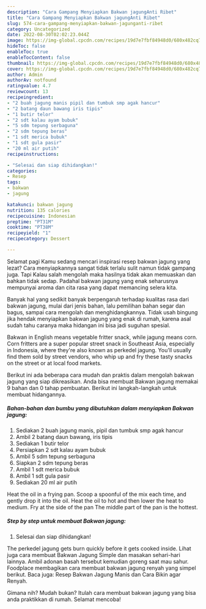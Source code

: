 ```yaml
---
description: "Cara Gampang Menyiapkan Bakwan jagungAnti Ribet"
title: "Cara Gampang Menyiapkan Bakwan jagungAnti Ribet"
slug: 574-cara-gampang-menyiapkan-bakwan-jagunganti-ribet
category: Uncategorized
date: 2022-08-30T02:02:23.044Z
image: https://img-global.cpcdn.com/recipes/19d7e7fbf84948d0/680x482cq70/bakwan-jagung-foto-resep-utama.jpg
hideToc: false
enableToc: true
enableTocContent: false
thumbnail: https://img-global.cpcdn.com/recipes/19d7e7fbf84948d0/680x482cq70/bakwan-jagung-foto-resep-utama.jpg
cover: https://img-global.cpcdn.com/recipes/19d7e7fbf84948d0/680x482cq70/bakwan-jagung-foto-resep-utama.jpg
author: Admin
authorAv: notfound
ratingvalue: 4.7
reviewcount: 13
recipeingredient:
- "2 buah jagung manis pipil dan tumbuk smp agak hancur"
- "2 batang daun bawang iris tipis"
- "1 butir telor"
- "2 sdt kalau ayam bubuk"
- "5 sdm tepung serbaguna"
- "2 sdm tepung beras"
- "1 sdt merica bubuk"
- "1 sdt gula pasir"
- "20 ml air putih"
recipeinstructions:

- "Selesai dan siap dihidangkan!"
categories:
- Resep
tags:
- bakwan
- jagung

katakunci: bakwan jagung 
nutrition: 135 calories
recipecuisine: Indonesian
preptime: "PT31M"
cooktime: "PT38M"
recipeyield: "1"
recipecategory: Dessert

---
```



Selamat pagi Kamu sedang mencari inspirasi resep bakwan jagung yang lezat? Cara menyiapkannya sangat tidak terlalu sulit namun tidak gampang juga. Tapi Kalau salah mengolah maka hasilnya tidak akan memuaskan dan bahkan tidak sedap. Padahal bakwan jagung yang enak seharusnya mempunyai aroma dan cita rasa yang dapat memancing selera kita.


Banyak hal yang sedikit banyak berpengaruh terhadap kualitas rasa dari bakwan jagung, mulai dari jenis bahan, lalu pemilihan bahan segar dan bagus, sampai cara mengolah dan menghidangkannya. Tidak usah bingung jika hendak menyiapkan bakwan jagung yang enak di rumah, karena asal sudah tahu caranya maka hidangan ini bisa jadi suguhan spesial.

Bakwan in English means vegetable fritter snack, while jagung means corn. Corn fritters are a super popular street snack in Southeast Asia, especially in Indonesia, where they&#39;re also known as perkedel jagung. You&#39;ll usually find them sold by street vendors, who whip up and fry these tasty snacks on the street or at local food markets.


Berikut ini ada beberapa cara mudah dan praktis dalam mengolah bakwan jagung yang siap dikreasikan. Anda bisa membuat Bakwan jagung memakai 9 bahan dan 0 tahap pembuatan. Berikut ini langkah-langkah untuk membuat hidangannya.

<!--inarticleads1-->

##### Bahan-bahan dan bumbu yang dibutuhkan dalam menyiapkan Bakwan jagung:

1. Sediakan 2 buah jagung manis, pipil dan tumbuk smp agak hancur
1. Ambil 2 batang daun bawang, iris tipis
1. Sediakan 1 butir telor
1. Persiapkan 2 sdt kalau ayam bubuk
1. Ambil 5 sdm tepung serbaguna
1. Siapkan 2 sdm tepung beras
1. Ambil 1 sdt merica bubuk
1. Ambil 1 sdt gula pasir
1. Sediakan 20 ml air putih


Heat the oil in a frying pan. Scoop a spoonful of the mix each time, and gently drop it into the oil. Heat the oil to hot and then lower the heat to medium. Fry at the side of the pan The middle part of the pan is the hottest. 

<!--inarticleads2-->

##### Step by step untuk membuat Bakwan jagung:


1. Selesai dan siap dihidangkan!

The perkedel jagung gets burn quickly before it gets cooked inside. Lihat juga cara membuat Bakwan Jagung Simple dan masakan sehari-hari lainnya. Ambil adonan basah tersebut kemudian goreng saat mau sahur. Foodplace membagikan cara membuat bakwan jagung renyah yang simpel berikut. Baca juga: Resep Bakwan Jagung Manis dan Cara Bikin agar Renyah. 

Gimana nih? Mudah bukan? Itulah cara membuat bakwan jagung yang bisa anda praktikkan di rumah. Selamat mencoba!
